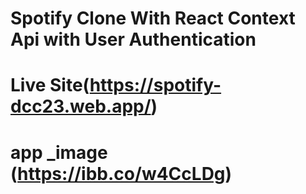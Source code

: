 # Spotify Clone With React Context Api with User Authentication

# Live Site(https://spotify-dcc23.web.app/)

# app _image (https://ibb.co/w4CcLDg)
